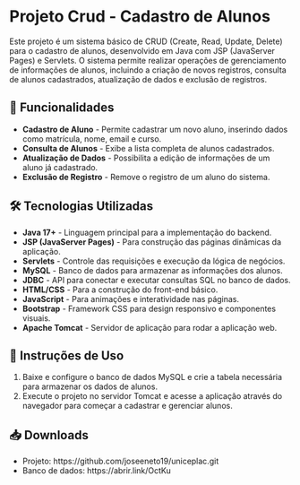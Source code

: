 <h1>Projeto Crud - Cadastro de Alunos</h1>
<p>Este projeto é um sistema básico de CRUD (Create, Read, Update, Delete) para o cadastro de alunos, desenvolvido em Java com JSP (JavaServer Pages) e Servlets. O sistema permite realizar operações de gerenciamento de informações de alunos, incluindo a criação de novos registros, consulta de alunos cadastrados, atualização de dados e exclusão de registros.</p>

<h2>🌟 Funcionalidades</h2>
<ul> 
  <li><strong>Cadastro de Aluno</strong> - Permite cadastrar um novo aluno, inserindo dados como matrícula, nome, email e curso.</li>
  <li><strong>Consulta de Alunos</strong> - Exibe a lista completa de alunos cadastrados.</li>
  <li><strong>Atualização de Dados</strong> - Possibilita a edição de informações de um aluno já cadastrado.</li>
  <li><strong>Exclusão de Registro</strong> - Remove o registro de um aluno do sistema.</li>
</ul>

<h2>🛠 Tecnologias Utilizadas</h2>
<ul>
    <li><strong>Java 17+</strong> - Linguagem principal para a implementação do backend.</li>
    <li><strong>JSP (JavaServer Pages)</strong> - Para construção das páginas dinâmicas da aplicação.</li>
    <li><strong>Servlets</strong> - Controle das requisições e execução da lógica de negócios.</li>
    <li><strong>MySQL</strong> - Banco de dados para armazenar as informações dos alunos.</li>
    <li><strong>JDBC</strong> - API para conectar e executar consultas SQL no banco de dados.</li>
    <li><strong>HTML/CSS</strong> - Para a construção do front-end básico.</li>
    <li><strong>JavaScript</strong> - Para animações e interatividade nas páginas.</li>
    <li><strong>Bootstrap</strong> - Framework CSS para design responsivo e componentes visuais.</li>
    <li><strong>Apache Tomcat</strong> - Servidor de aplicação para rodar a aplicação web.</li>
</ul>

<h2>🚀 Instruções de Uso</h2>
<ol>
  <li>Baixe e configure o banco de dados MySQL e crie a tabela necessária para armazenar os dados de alunos.</li>
  <li>Execute o projeto no servidor Tomcat e acesse a aplicação através do navegador para começar a cadastrar e gerenciar alunos.</li>
</ol>

<h2>📥 Downloads</h2>
<ul>
  <li>Projeto: https://github.com/joseeneto19/uniceplac.git</li>
  <li>Banco de dados: https://abrir.link/OctKu </li>
  
</ul>
